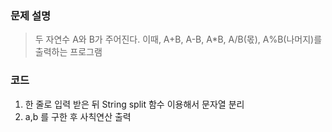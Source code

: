 ### 문제 설명
> 두 자연수 A와 B가 주어진다. 이때, A+B, A-B, A*B, A/B(몫), A%B(나머지)를 출력하는 프로그램

### 코드
1. 한 줄로 입력 받은 뒤 String split 함수 이용해서 문자열 분리
2. a,b 를 구한 후 사칙연산 출력